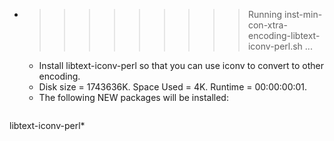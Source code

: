 * >>>>>>>>> Running inst-min-con-xtra-encoding-libtext-iconv-perl.sh ...
  * Install libtext-iconv-perl so that you can use iconv to convert to other encoding.
  * Disk size = 1743636K. Space Used = 4K. Runtime = 00:00:00:01.
  * The following NEW packages will be installed:
  ```bash
libtext-iconv-perl*
  ```
